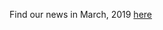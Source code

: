 Find our news in March, 2019 [here](https://drive.google.com/open?id=1VILA95GGl4LTYjJ_XQnp6BuLG184egaL)
